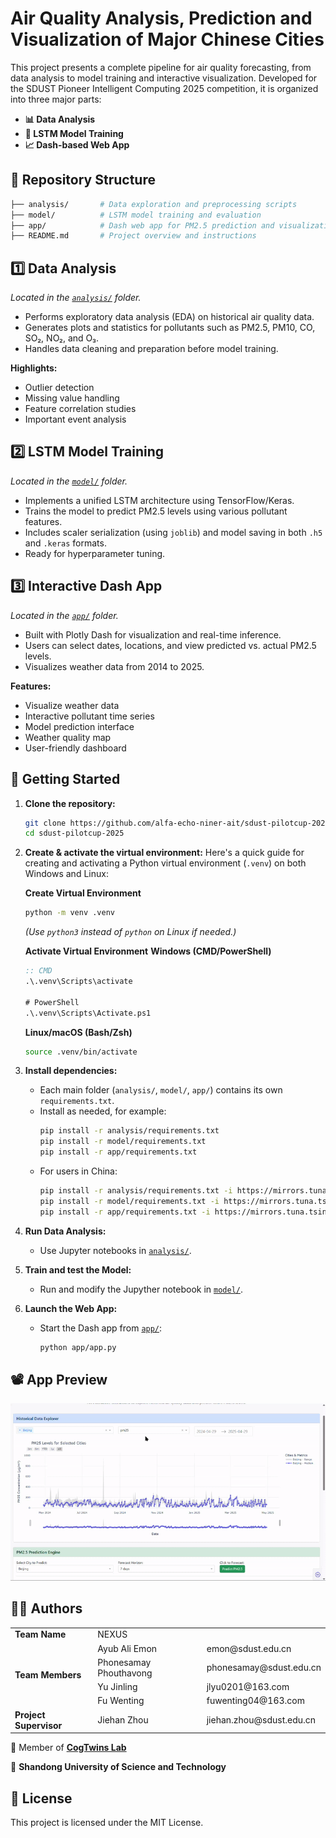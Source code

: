 # Air Quality Analysis, Prediction and Visualization of Major Chinese Cities

This project presents a complete pipeline for air quality forecasting, from data analysis to model training and interactive visualization. Developed for the SDUST Pioneer Intelligent Computing 2025 competition, it is organized into three major parts:

- **📊 Data Analysis**
- **🧠 LSTM Model Training**
- **📈 Dash-based Web App**

## 📁 Repository Structure

```bash
├── analysis/       # Data exploration and preprocessing scripts
├── model/          # LSTM model training and evaluation
├── app/            # Dash web app for PM2.5 prediction and visualization
├── README.md       # Project overview and instructions
```

## 1️⃣ Data Analysis

*Located in the [`analysis/`](analysis/) folder.*

- Performs exploratory data analysis (EDA) on historical air quality data.
- Generates plots and statistics for pollutants such as PM2.5, PM10, CO, SO₂, NO₂, and O₃.
- Handles data cleaning and preparation before model training.

**Highlights:**
- Outlier detection
- Missing value handling
- Feature correlation studies
- Important event analysis

## 2️⃣ LSTM Model Training

*Located in the [`model/`](model/) folder.*

- Implements a unified LSTM architecture using TensorFlow/Keras.
- Trains the model to predict PM2.5 levels using various pollutant features.
- Includes scaler serialization (using `joblib`) and model saving in both `.h5` and `.keras` formats.
- Ready for hyperparameter tuning.

## 3️⃣ Interactive Dash App

*Located in the [`app/`](app/) folder.*

- Built with Plotly Dash for visualization and real-time inference.
- Users can select dates, locations, and view predicted vs. actual PM2.5 levels.
- Visualizes weather data from 2014 to 2025.

**Features:**
- Visualize weather data
- Interactive pollutant time series
- Model prediction interface
- Weather quality map
- User-friendly dashboard

## 🚀 Getting Started

1. **Clone the repository:**
   ```sh
   git clone https://github.com/alfa-echo-niner-ait/sdust-pilotcup-2025.git
   cd sdust-pilotcup-2025
   ```

2. **Create & activate the virtual environment:**
   Here's a quick guide for creating and activating a Python virtual environment (`.venv`) on both Windows and Linux:

    **Create Virtual Environment**
    ```bash
    python -m venv .venv
    ```
    *(Use `python3` instead of `python` on Linux if needed.)*

    **Activate Virtual Environment**
    **Windows (CMD/PowerShell)**
    ```cmd
    :: CMD
    .\.venv\Scripts\activate

    # PowerShell
    .\.venv\Scripts\Activate.ps1
    ```

    **Linux/macOS (Bash/Zsh)**
    ```bash
    source .venv/bin/activate
    ```

3. **Install dependencies:**
   - Each main folder (`analysis/`, `model/`, `app/`) contains its own `requirements.txt`.
   - Install as needed, for example:
     ```sh
     pip install -r analysis/requirements.txt
     pip install -r model/requirements.txt
     pip install -r app/requirements.txt
     ```
   - For users in China:
     ```sh
     pip install -r analysis/requirements.txt -i https://mirrors.tuna.tsinghua.edu.cn/pypi/web/simple
     pip install -r model/requirements.txt -i https://mirrors.tuna.tsinghua.edu.cn/pypi/web/simple
     pip install -r app/requirements.txt -i https://mirrors.tuna.tsinghua.edu.cn/pypi/web/simple
     ```

4. **Run Data Analysis:**
   - Use Jupyter notebooks in [`analysis/`](analysis/).

5. **Train and test the Model:**
   - Run and modify the Jupyther notebook in [`model/`](model/).

6. **Launch the Web App:**
   - Start the Dash app from [`app/`](app/):
     ```sh
     python app/app.py
     ```

## 📽️ App Preview

  ![App Preview](app-preview.gif)

## 🧑‍💻 Authors

<table>
  <tr>
    <td><b>Team Name</b></td>
    <td colspan="2">NEXUS</td>
  </tr>
  <tr>
    <td rowspan="4"><b>Team Members</b></td>
    <td>Ayub Ali Emon</td>
    <td>emon@sdust.edu.cn</td>
  </tr>
  <tr>
    <td>Phonesamay Phouthavong</td>
    <td>phonesamay@sdust.edu.cn</td>
  </tr>
  <tr>
    <td>Yu Jinling</td>
    <td>jlyu0201@163.com</td>
  </tr>
  <tr>
    <td>Fu Wenting</td>
    <td>fuwenting04@163.com</td>
  </tr>
  <tr>
    <td><b>Project Supervisor</b></td>
    <td>Jiehan Zhou</td>
    <td>jiehan.zhou@sdust.edu.cn</td>
  </tr>
</table>

🔗 Member of **[CogTwins Lab](https://cogtwins.github.io)**

🏫 **Shandong University of Science and Technology**

## 📄 License

This project is licensed under the MIT License.
